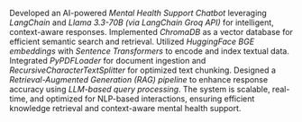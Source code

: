 Developed an AI-powered *Mental Health Support Chatbot* leveraging *LangChain* and *Llama 3.3-70B (via LangChain Groq API)* for intelligent, context-aware responses. Implemented *ChromaDB* as a vector database for efficient semantic search and retrieval. Utilized *HuggingFace BGE embeddings* with *Sentence Transformers* to encode and index textual data. Integrated *PyPDFLoader* for document ingestion and *RecursiveCharacterTextSplitter* for optimized text chunking. Designed a *Retrieval-Augmented Generation (RAG) pipeline* to enhance response accuracy using *LLM-based query processing*. The system is scalable, real-time, and optimized for NLP-based interactions, ensuring efficient knowledge retrieval and context-aware mental health support.

